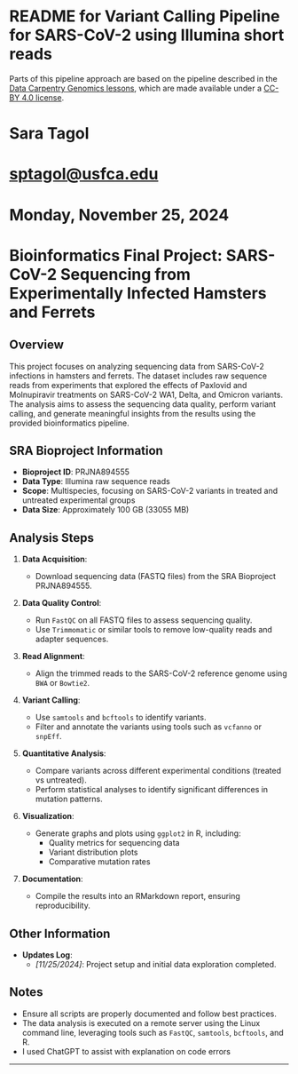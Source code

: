 # README for Variant Calling Pipeline for SARS-CoV-2 using Illumina short reads

Parts of this pipeline approach are based on the pipeline described in the [Data Carpentry Genomics lessons](https://datacarpentry.org/genomics-workshop/), which are made available under a [CC-BY 4.0 license](https://creativecommons.org/licenses/by/4.0/).

# Sara Tagol 
# sptagol@usfca.edu 
# Monday, November 25, 2024

# Bioinformatics Final Project: SARS-CoV-2 Sequencing from Experimentally Infected Hamsters and Ferrets

## Overview
This project focuses on analyzing sequencing data from SARS-CoV-2 infections in hamsters and ferrets. The dataset includes raw sequence reads from experiments that explored the effects of Paxlovid and Molnupiravir treatments on SARS-CoV-2 WA1, Delta, and Omicron variants. The analysis aims to assess the sequencing data quality, perform variant calling, and generate meaningful insights from the results using the provided bioinformatics pipeline.

## SRA Bioproject Information
- **Bioproject ID**: PRJNA894555
- **Data Type**: Illumina raw sequence reads
- **Scope**: Multispecies, focusing on SARS-CoV-2 variants in treated and untreated experimental groups
- **Data Size**: Approximately 100 GB (33055 MB)

## Analysis Steps
1. **Data Acquisition**:
   - Download sequencing data (FASTQ files) from the SRA Bioproject PRJNA894555.

2. **Data Quality Control**:
   - Run `FastQC` on all FASTQ files to assess sequencing quality.
   - Use `Trimmomatic` or similar tools to remove low-quality reads and adapter sequences.

3. **Read Alignment**:
   - Align the trimmed reads to the SARS-CoV-2 reference genome using `BWA` or `Bowtie2`.

4. **Variant Calling**:
   - Use `samtools` and `bcftools` to identify variants.
   - Filter and annotate the variants using tools such as `vcfanno` or `snpEff`.

5. **Quantitative Analysis**:
   - Compare variants across different experimental conditions (treated vs untreated).
   - Perform statistical analyses to identify significant differences in mutation patterns.

6. **Visualization**:
   - Generate graphs and plots using `ggplot2` in R, including:
     - Quality metrics for sequencing data
     - Variant distribution plots
     - Comparative mutation rates

7. **Documentation**:
   - Compile the results into an RMarkdown report, ensuring reproducibility.

## Other Information
- **Updates Log**:
  - *[11/25/2024]*: Project setup and initial data exploration completed.

## Notes
- Ensure all scripts are properly documented and follow best practices.
- The data analysis is executed on a remote server using the Linux command line, leveraging tools such as `FastQC`, `samtools`, `bcftools`, and R.
- I used ChatGPT to assist with explanation on code errors 

---